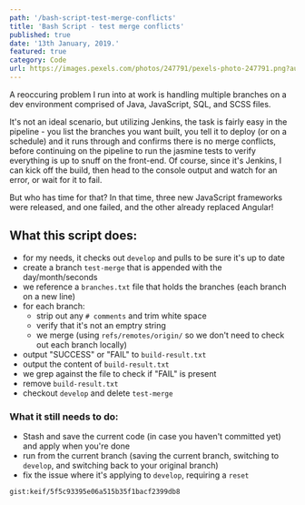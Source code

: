 ```yaml
---
path: '/bash-script-test-merge-conflicts'
title: 'Bash Script - test merge conflicts'
published: true
date: '13th January, 2019.'
featured: true
category: Code
url: https://images.pexels.com/photos/247791/pexels-photo-247791.png?auto=compress&cs=tinysrgb&dpr=2&h=750&w=1260
---
```


A reoccuring problem I run into at work is handling multiple branches on a dev environment comprised of Java, JavaScript, SQL, and SCSS files.

It's not an ideal scenario, but utilizing Jenkins, the task is fairly easy in the pipeline - you list the branches you want built, you tell it to deploy (or on a schedule) and it runs through and confirms there is no merge conflicts, before continuing on the pipeline to run the jasmine tests to verify everything is up to snuff on the front-end. Of course, since it's Jenkins, I can kick off the build, then head to the console output and watch for an error, or wait for it to fail.

But who has time for that? In that time, three new JavaScript frameworks were released, and one failed, and the other already replaced Angular!

## What this script does:
- for my needs, it checks out `develop` and pulls to be sure it's up to date
- create a branch `test-merge` that is appended with the day/month/seconds
- we reference a `branches.txt` file that holds the branches (each branch on a new line)
- for each branch:
  - strip out any `# comments` and trim white space
  - verify that it's not an emptry string
  - we merge (using `refs/remotes/origin/` so we don't need to check out each branch locally)
- output "SUCCESS" or "FAIL" to `build-result.txt`
- output the content of `build-result.txt`
- we grep against the file to check if "FAIL" is present
- remove `build-result.txt`
- checkout `develop` and delete `test-merge`

### What it still needs to do:
- Stash and save the current code (in case you haven't committed yet) and apply when you're done
- run from the current branch (saving the current branch, switching to `develop`, and switching back to your original branch)
- fix the issue where it's applying to `develop`, requiring a `reset`

`gist:keif/5f5c93395e06a515b35f1bacf2399db8`